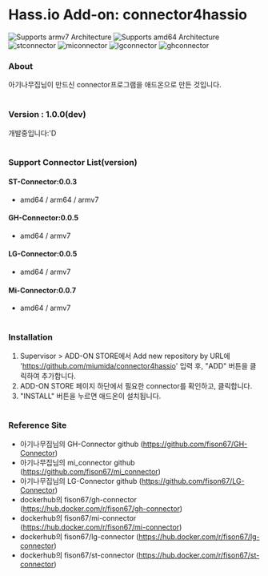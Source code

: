 # Hass.io Add-on: connector4hassio

![Supports armv7 Architecture][armv7-shield]
![Supports amd64 Architecture][amd64-shield]
![stconnector][stconnector-shield]
![miconnector][miconnector-shield]
![lgconnector][lgconnector-shield]
![ghconnector][ghconnector-shield]

### About
아기나무집님이 만드신 connector프로그램을 애드온으로 만든 것입니다.
<br><br>

### Version : 1.0.0(dev)
개발중입니다:'D
<br><br>

### Support Connector List(version)
#### ST-Connector:0.0.3
- amd64 / arm64 / armv7
#### GH-Connector:0.0.5
- amd64 / armv7 
#### LG-Connector:0.0.5
- amd64 / armv7 
#### Mi-Connector:0.0.7
- amd64 / armv7 
<br><br>

### Installation
1. Supervisor > ADD-ON STORE에서 Add new repository by URL에 '<https://github.com/miumida/connector4hassio>' 입력 후, "ADD" 버튼을 클릭하여 추가합니다.
2. ADD-ON STORE 페이지 하단에서 필요한 connector를 확인하고, 클릭합니다.
3. "INSTALL" 버튼을 누르면 애드온이 설치됩니다.
<br><br>

### Reference Site

- 아기나무집님의 GH-Connector github (<https://github.com/fison67/GH-Connector>)
- 아기나무집님의 mi_connector github (<https://github.com/fison67/mi_connector>)
- 아기나무집님의 LG-Connector github (<https://github.com/fison67/LG-Connector>)
- dockerhub의 fison67/gh-connector (<https://hub.docker.com/r/fison67/gh-connector>)
- dockerhub의 fison67/mi-connector (<https://hub.docker.com/r/fison67/mi-connector>)
- dockerhub의 fison67/lg-connector (<https://hub.docker.com/r/fison67/lg-connector>)
- dockerhub의 fison67/st-connector (<https://hub.docker.com/r/fison67/st-connector>)


[forum]: https://cafe.naver.com/koreassistant
[github]: https://github.com/HAKorea/addons
[issue]: https://github.com/zooil/wallpadRS485/issues
[aarch64-shield]: https://img.shields.io/badge/aarch64-yes-green.svg
[amd64-shield]: https://img.shields.io/badge/amd64-yes-green.svg
[armhf-shield]: https://img.shields.io/badge/armhf-yes-green.svg
[armv7-shield]: https://img.shields.io/badge/armv7-yes-green.svg
[i386-shield]: https://img.shields.io/badge/i386-yes-green.svg

[miconnector-shield]: https://img.shields.io/badge/miconnector-0.0.7-orange.svg
[lgconnector-shield]: https://img.shields.io/badge/lgconnector-0.0.5-orange.svg
[ghconnector-shield]: https://img.shields.io/badge/ghconnector-0.0.5-orange.svg
[stconnector-shield]: https://img.shields.io/badge/stconnector-0.0.3-orange.svg
